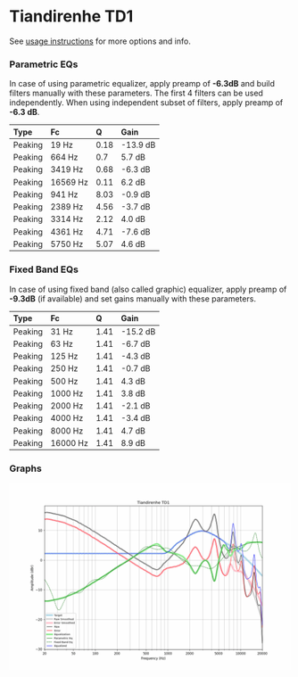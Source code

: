 # Tiandirenhe TD1
See [usage instructions](https://github.com/jaakkopasanen/AutoEq#usage) for more options and info.

### Parametric EQs
In case of using parametric equalizer, apply preamp of **-6.3dB** and build filters manually
with these parameters. The first 4 filters can be used independently.
When using independent subset of filters, apply preamp of **-6.3 dB**.

| Type    | Fc       |    Q | Gain     |
|:--------|:---------|:-----|:---------|
| Peaking | 19 Hz    | 0.18 | -13.9 dB |
| Peaking | 664 Hz   | 0.7  | 5.7 dB   |
| Peaking | 3419 Hz  | 0.68 | -6.3 dB  |
| Peaking | 16569 Hz | 0.11 | 6.2 dB   |
| Peaking | 941 Hz   | 8.03 | -0.9 dB  |
| Peaking | 2389 Hz  | 4.56 | -3.7 dB  |
| Peaking | 3314 Hz  | 2.12 | 4.0 dB   |
| Peaking | 4361 Hz  | 4.71 | -7.6 dB  |
| Peaking | 5750 Hz  | 5.07 | 4.6 dB   |

### Fixed Band EQs
In case of using fixed band (also called graphic) equalizer, apply preamp of **-9.3dB**
(if available) and set gains manually with these parameters.

| Type    | Fc       |    Q | Gain     |
|:--------|:---------|:-----|:---------|
| Peaking | 31 Hz    | 1.41 | -15.2 dB |
| Peaking | 63 Hz    | 1.41 | -6.7 dB  |
| Peaking | 125 Hz   | 1.41 | -4.3 dB  |
| Peaking | 250 Hz   | 1.41 | -0.7 dB  |
| Peaking | 500 Hz   | 1.41 | 4.3 dB   |
| Peaking | 1000 Hz  | 1.41 | 3.8 dB   |
| Peaking | 2000 Hz  | 1.41 | -2.1 dB  |
| Peaking | 4000 Hz  | 1.41 | -3.4 dB  |
| Peaking | 8000 Hz  | 1.41 | 4.7 dB   |
| Peaking | 16000 Hz | 1.41 | 8.9 dB   |

### Graphs
![](./Tiandirenhe%20TD1.png)